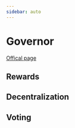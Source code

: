 ```yaml
---
sidebar: auto
---
```


# Governor
[Offical page](https://algorand.foundation/governance)

## Rewards

## Decentralization

## Voting